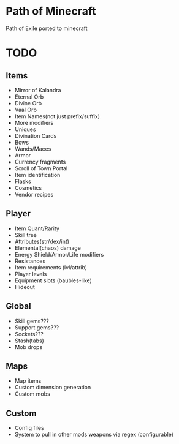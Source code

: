 # Path of Minecraft
Path of Exile ported to minecraft

# TODO

## Items
- Mirror of Kalandra
- Eternal Orb
- Divine Orb
- Vaal Orb
- Item Names(not just prefix/suffix)
- More modifiers
- Uniques
- Divination Cards
- Bows
- Wands/Maces
- Armor
- Currency fragments
- Scroll of Town Portal
- Item identification
- Flasks
- Cosmetics
- Vendor recipes

## Player
- Item Quant/Rarity
- Skill tree
- Attributes(str/dex/int)
- Elemental(chaos) damage
- Energy Shield/Armor/Life modifiers
- Resistances
- Item requirements (lvl/attrib)
- Player levels
- Equipment slots (baubles-like)
- Hideout

## Global
- Skill gems???
- Support gems???
- Sockets???
- Stash(tabs)
- Mob drops

## Maps
- Map items
- Custom dimension generation
- Custom mobs 

## Custom
- Config files
- System to pull in other mods weapons via regex (configurable)
